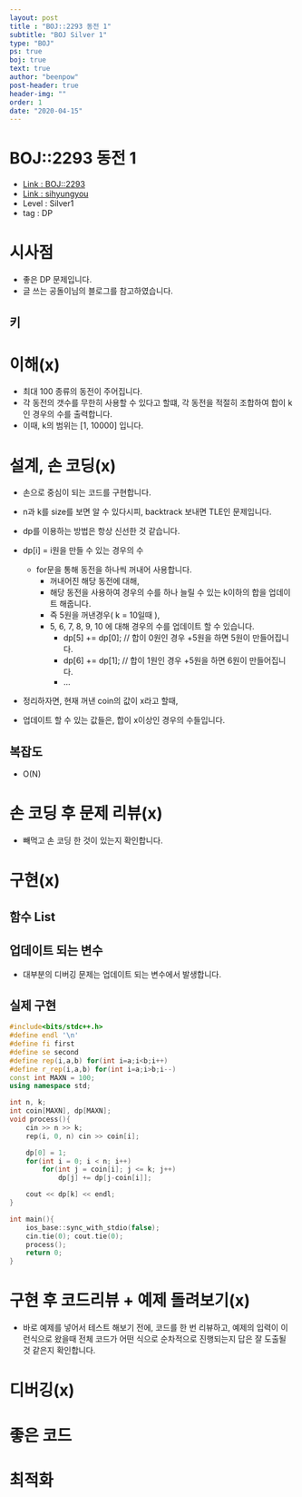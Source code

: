 ```yaml
---
layout: post
title : "BOJ::2293 동전 1"
subtitle: "BOJ Silver 1"
type: "BOJ"
ps: true
boj: true
text: true
author: "beenpow"
post-header: true
header-img: ""
order: 1
date: "2020-04-15"
---
```

# BOJ::2293 동전 1
- [Link : BOJ::2293](https://www.acmicpc.net/problem/2293)
- [Link : sihyungyou](https://sihyungyou.github.io/baekjoon-2293/)
- Level : Silver1
- tag : DP

# 시사점
- 좋은 DP 문제입니다.
- 글 쓰는 공돌이님의 블로그를 참고하였습니다.

## 키

# 이해(x)
- 최대 100 종류의 동전이 주어집니다.
- 각 동전의 갯수를 무한히 사용할 수 있다고 할떄, 각 동전을 적절히 조합하여 합이 k인 경우의 수를
  출력합니다.
- 이때, k의 범위는 [1, 10000] 입니다.


# 설계, 손 코딩(x)
- 손으로 중심이 되는 코드를 구현합니다.
- n과 k를 size를 보면 알 수 있다시피, backtrack 보내면 TLE인 문제입니다.
- dp를 이용하는 방법은 항상 신선한 것 같습니다.
- dp[i] = i원을 만들 수 있는 경우의 수
  - for문을 통해 동전을 하나씩 꺼내어 사용합니다.
    - 꺼내어진 해당 동전에 대해, 
    - 해당 동전을 사용하여 경우의 수를 하나 늘릴 수 있는 k이하의 합을 업데이트 해줍니다.
    - 즉 5원을 꺼낸경우( k = 10일때 ),
    - 5, 6, 7, 8, 9, 10 에 대해 경우의 수를 업데이트 할 수 있습니다.
      - dp[5] += dp[0]; // 합이 0원인 경우 +5원을 하면 5원이 만들어집니다.
      - dp[6] += dp[1]; // 합이 1원인 경우 +5원을 하면 6원이 만들어집니다.
      - ...

- 정리하자면, 현재 꺼낸 coin의 값이 x라고 할때,
- 업데이트 할 수 있는 값들은, 합이 x이상인 경우의 수들입니다.

## 복잡도
- O(N)

# 손 코딩 후 문제 리뷰(x)
- 빼먹고 손 코딩 한 것이 있는지 확인합니다.

# 구현(x)

## 함수 List 

## 업데이트 되는 변수
- 대부분의 디버깅 문제는 업데이트 되는 변수에서 발생합니다.

## 실제 구현 

```cpp
#include<bits/stdc++.h>
#define endl '\n'
#define fi first
#define se second
#define rep(i,a,b) for(int i=a;i<b;i++)
#define r_rep(i,a,b) for(int i=a;i>b;i--)
const int MAXN = 100;
using namespace std;

int n, k;
int coin[MAXN], dp[MAXN];
void process(){
    cin >> n >> k;
    rep(i, 0, n) cin >> coin[i];

    dp[0] = 1;
    for(int i = 0; i < n; i++)
        for(int j = coin[i]; j <= k; j++)
            dp[j] += dp[j-coin[i]];

    cout << dp[k] << endl;
}

int main(){
    ios_base::sync_with_stdio(false);
    cin.tie(0); cout.tie(0);
    process();
    return 0;
}
```

# 구현 후 코드리뷰 + 예제 돌려보기(x)
- 바로 예제를 넣어서 테스트 해보기 전에, 코드를 한 번 리뷰하고, 예제의 입력이 이런식으로 왔을때
  전체 코드가 어떤 식으로 순차적으로 진행되는지 답은 잘 도출될 것 같은지 확인합니다.

# 디버깅(x)

# 좋은 코드

# 최적화
